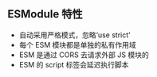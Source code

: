 ## ESModule 特性

- 自动采用严格模式，忽略‘use strict’
- 每个 ESM 模块都是单独的私有作用域
- ESM 是通过 CORS 去请求外部 JS 模块的
- ESM 的 script 标签会延迟执行脚本
